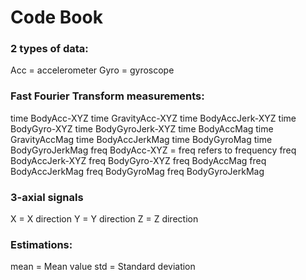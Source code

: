 # Code Book

### 2 types of data:
Acc = accelerometer
Gyro = gyroscope

### Fast Fourier Transform measurements:
time BodyAcc-XYZ
time GravityAcc-XYZ
time BodyAccJerk-XYZ
time BodyGyro-XYZ
time BodyGyroJerk-XYZ
time BodyAccMag
time GravityAccMag
time BodyAccJerkMag
time BodyGyroMag
time BodyGyroJerkMag
freq BodyAcc-XYZ = freq refers to frequency
freq BodyAccJerk-XYZ
freq BodyGyro-XYZ
freq BodyAccMag
freq BodyAccJerkMag
freq BodyGyroMag
freq BodyGyroJerkMag


### 3-axial signals 
X = X direction
Y = Y direction
Z = Z direction

### Estimations:
mean = Mean value
std = Standard deviation
